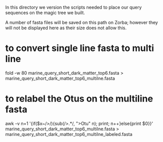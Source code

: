 In this directory we version the scripts needed to place our query sequences on the magic tree we built. 

A number of fasta files will be saved on this path on Zorba; however they will not be displayed here 
as their size does not allow this. 



# to convert single line fasta to multi line
fold -w 80 marine_query_short_dark_matter_top6.fasta > marine_query_short_dark_matter_top6_multilne.fasta


# to relabel the Otus on the multiline fasta
awk -v n=1 '{if($x~/>/){sub(/>.*/, ">Otu" n); print; n++}else{print $0}}' marine_query_short_dark_matter_top6_multilne.fasta > marine_query_short_dark_matter_top6_multilne_labeled.fasta

